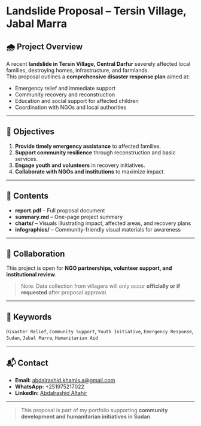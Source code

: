 # Landslide Proposal – Tersin Village, Jabal Marra

## 🌧️ Project Overview
A recent **landslide in Tersin Village, Central Darfur** severely affected local families, destroying homes, infrastructure, and farmlands.  
This proposal outlines a **comprehensive disaster response plan** aimed at:

- Emergency relief and immediate support  
- Community recovery and reconstruction  
- Education and social support for affected children  
- Coordination with NGOs and local authorities  

---

## 🎯 Objectives
1. **Provide timely emergency assistance** to affected families.  
2. **Support community resilience** through reconstruction and basic services.  
3. **Engage youth and volunteers** in recovery initiatives.  
4. **Collaborate with NGOs and institutions** to maximize impact.  

---

## 📄 Contents
- **report.pdf** – Full proposal document  
- **summary.md** – One-page project summary  
- **charts/** – Visuals illustrating impact, affected areas, and recovery plans  
- **infographics/** – Community-friendly visual materials for awareness  

---

## 🤝 Collaboration
This project is open for **NGO partnerships, volunteer support, and institutional review**.  
> Note: Data collection from villagers will only occur **officially or if requested** after proposal approval.

---

## 🔖 Keywords
`Disaster Relief`, `Community Support`, `Youth Initiative`, `Emergency Response`, `Sudan`, `Jabal Marra`, `Humanitarian Aid`

---

## 📬 Contact
- **Email:** abdalrashid.khamis.a@gmail.com  
- **WhatsApp:** +251975217022  
- **LinkedIn:** [Abdalrashid Altahir](https://www.linkedin.com/in/alrashid-2134-altahir)

---

> This proposal is part of my portfolio supporting **community development and humanitarian initiatives in Sudan**.
